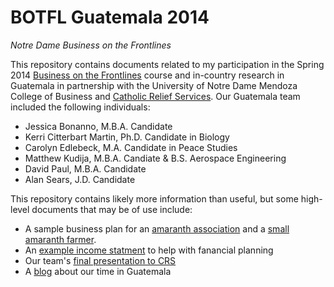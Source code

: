 # BOTFL Guatemala 2014
*Notre Dame Business on the Frontlines*

This repository contains documents related to my participation in the Spring 2014 [Business on the Frontlines](https://botfl.nd.edu/) course and in-country research in Guatemala in partnership with the University of Notre Dame Mendoza College of Business and [Catholic Relief Services](https://www.crs.org/). Our Guatemala team included the following individuals:
- Jessica Bonanno, M.B.A. Candidate
- Kerri Citterbart Martin, Ph.D. Candidate in Biology 
- Carolyn Edlebeck, M.A. Candidate in Peace Studies 
- Matthew Kudija, M.B.A. Candiate & B.S. Aerospace Engineering 
- David Paul, M.B.A. Candidate
- Alan Sears, J.D. Candidate

This repository contains likely more information than useful, but some high-level documents that may be of use include:
- A sample business plan for an [amaranth association](https://github.com/mkudija/BOTFL-Guatemala-2014/blob/master/BOX/01-CRS%20Deliverables/NotreDameAmaranthAssociationBusinessPlan.pdf) and a [small amaranth farmer](https://github.com/mkudija/BOTFL-Guatemala-2014/blob/master/BOX/01-CRS%20Deliverables/NotreDameSmallFarmerAmaranthBusinessPlan.pdf). 
- An [example income statment](https://github.com/mkudija/BOTFL-Guatemala-2014/blob/master/BOX/01-CRS%20Deliverables/Income%20Statement%20Templates.xlsx) to help with fanancial planning
- Our team's [final presentation to CRS](https://github.com/mkudija/BOTFL-Guatemala-2014/blob/master/BOX/01-CRS%20Deliverables/CRSREPORT%20-%20FINAL.pptx)
- A [blog](http://mkudija.tumblr.com/) about our time in Guatemala